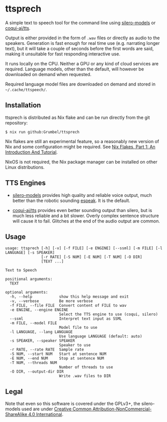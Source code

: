 ttsprech
========

A simple text to speech tool for the command line using
[silero-models](https://github.com/snakers4/silero-models) or
[coqui-ai/tts](https://github.com/coqui-ai/TTS).

Output is either provided in the form of `.wav` files or directly as
audio to the speakers. Generation is fast enough for real time use
(e.g. narrating longer text), but it will take a couple of seconds
before the first words are said, making it unsuitable for fast
responding interactive use.

It runs locally on the CPU. Neither a GPU or any kind of cloud
services are required. Language models, other than the default, will
however be downloaded on demand when requested.

Required language model files are downloaded on demand and stored in
`~/.cache/ttspeech/`.


Installation
------------

ttsprech is distributed as Nix flake and can be run directly from the
git repository:

    $ nix run github:Grumbel/ttsprech

Nix flakes are still an experimental feature, so a reasonably new
version of Nix and some configuration might be required. See [Nix
Flakes, Part 1: An Introduction And
Tutorial](https://www.tweag.io/blog/2020-05-25-flakes/).

NixOS is not required, the Nix package manager can be installed on
other Linux distributions.


TTS Engines
------------

* [silero-models](https://github.com/snakers4/silero-models) provides
  high quality and reliable voice output, much better than the robotic
  sounding [espeak](http://espeak.sourceforge.net/). It is the default.

* [coqui-ai/tts](https://github.com/coqui-ai/TTS) provides even better
  sounding output than silero, but is much less reliable and a bit
  slower. Overly complex sentence structure will cause it to fail.
  Glitches at the end of the audio output are common.


Usage
-----

    usage: ttsprech [-h] [-v] [-f FILE] [-e ENGINE] [--ssml] [-m FILE] [-l LANGUAGE] [-s SPEAKER]
                    [-r RATE] [-S NUM] [-E NUM] [-T NUM] [-O DIR]
                    [TEXT ...]

    Text to Speech

    positional arguments:
      TEXT

    optional arguments:
      -h, --help            show this help message and exit
      -v, --verbose         Be more verbose
      -f FILE, --file FILE  Convert content of FILE to wav
      -e ENGINE, --engine ENGINE
                            Select the TTS engine to use (coqui, silero)
      --ssml                Interpret text input as SSML
      -m FILE, --model FILE
                            Model file to use
      -l LANGUAGE, --lang LANGUAGE
                            Use language LANGUAGE (default: auto)
      -s SPEAKER, --speaker SPEAKER
                            Speaker to use
      -r RATE, --rate RATE  Sample rate
      -S NUM, --start NUM   Start at sentence NUM
      -E NUM, --end NUM     Stop at sentence NUM
      -T NUM, --threads NUM
                            Number of threads to use
      -O DIR, --output-dir DIR
                            Write .wav files to DIR



Legal
-----

Note that even so this software is covered under the GPLv3+, the
silero-models used are under [Creative Common
Attribution-NonCommercial-ShareAlike 4.0
International](https://github.com/snakers4/silero-models/blob/master/LICENSE).
